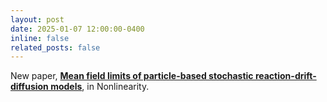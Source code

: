 ```yaml
---
layout: post
date: 2025-01-07 12:00:00-0400
inline: false
related_posts: false
---
```


New paper, [**Mean field limits of particle-based stochastic reaction-drift-diffusion models**](https://doi.org/10.1088/1361-6544/ad8fea), in Nonlinearity.